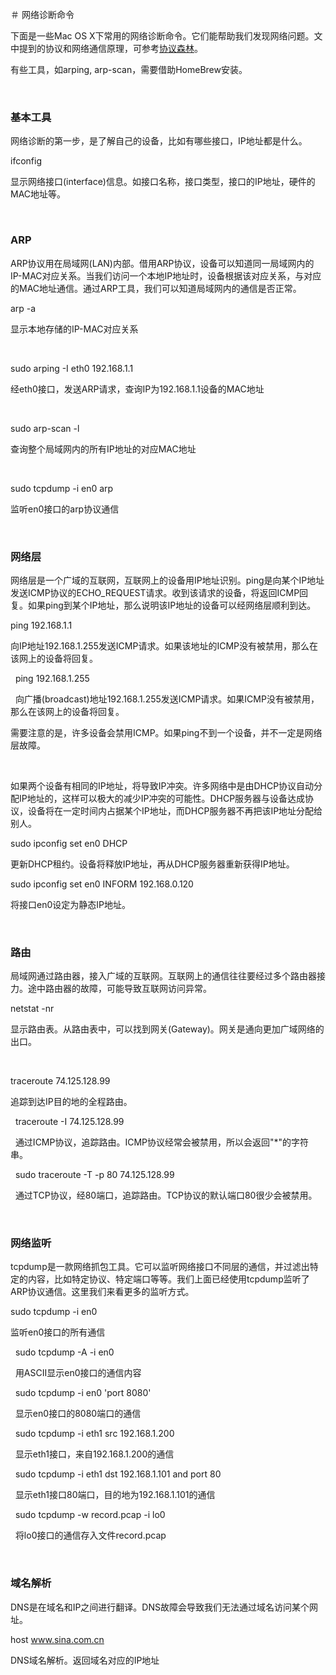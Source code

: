 ＃ 网络诊断命令

下面是一些Mac OS X下常用的网络诊断命令。它们能帮助我们发现网络问题。文中提到的协议和网络通信原理，可参考[协议森林](http://www.cnblogs.com/vamei/archive/2012/12/05/2802811.html)。

有些工具，如arping, arp-scan，需要借助HomeBrew安装。

 

### 基本工具

网络诊断的第一步，是了解自己的设备，比如有哪些接口，IP地址都是什么。

ifconfig

显示网络接口(interface)信息。如接口名称，接口类型，接口的IP地址，硬件的MAC地址等。

 

### ARP

ARP协议用在局域网(LAN)内部。借用ARP协议，设备可以知道同一局域网内的IP-MAC对应关系。当我们访问一个本地IP地址时，设备根据该对应关系，与对应的MAC地址通信。通过ARP工具，我们可以知道局域网内的通信是否正常。

arp -a

显示本地存储的IP-MAC对应关系

 

sudo arping -I eth0 192.168.1.1

经eth0接口，发送ARP请求，查询IP为192.168.1.1设备的MAC地址

 

sudo arp-scan -l

查询整个局域网内的所有IP地址的对应MAC地址

 

sudo tcpdump -i en0 arp

监听en0接口的arp协议通信

 

### 网络层

网络层是一个广域的互联网，互联网上的设备用IP地址识别。ping是向某个IP地址发送ICMP协议的ECHO_REQUEST请求。收到该请求的设备，将返回ICMP回复。如果ping到某个IP地址，那么说明该IP地址的设备可以经网络层顺利到达。

ping 192.168.1.1

向IP地址192.168.1.255发送ICMP请求。如果该地址的ICMP没有被禁用，那么在该网上的设备将回复。

  ping 192.168.1.255

  向广播(broadcast)地址192.168.1.255发送ICMP请求。如果ICMP没有被禁用，那么在该网上的设备将回复。

需要注意的是，许多设备会禁用ICMP。如果ping不到一个设备，并不一定是网络层故障。

 

如果两个设备有相同的IP地址，将导致IP冲突。许多网络中是由DHCP协议自动分配IP地址的，这样可以极大的减少IP冲突的可能性。DHCP服务器与设备达成协议，设备将在一定时间内占据某个IP地址，而DHCP服务器不再把该IP地址分配给别人。

sudo ipconfig set en0 DHCP

更新DHCP租约。设备将释放IP地址，再从DHCP服务器重新获得IP地址。

sudo ipconfig set en0 INFORM 192.168.0.120

将接口en0设定为静态IP地址。

 

### 路由

局域网通过路由器，接入广域的互联网。互联网上的通信往往要经过多个路由器接力。途中路由器的故障，可能导致互联网访问异常。

netstat -nr

显示路由表。从路由表中，可以找到网关(Gateway)。网关是通向更加广域网络的出口。

 

traceroute 74.125.128.99

追踪到达IP目的地的全程路由。

  traceroute -I 74.125.128.99

  通过ICMP协议，追踪路由。ICMP协议经常会被禁用，所以会返回"*"的字符串。

  sudo traceroute -T -p 80 74.125.128.99

  通过TCP协议，经80端口，追踪路由。TCP协议的默认端口80很少会被禁用。

 

### 网络监听

tcpdump是一款网络抓包工具。它可以监听网络接口不同层的通信，并过滤出特定的内容，比如特定协议、特定端口等等。我们上面已经使用tcpdump监听了ARP协议通信。这里我们来看更多的监听方式。

sudo tcpdump -i en0

监听en0接口的所有通信

  sudo tcpdump -A -i en0 

  用ASCII显示en0接口的通信内容

  sudo tcpdump -i en0 'port 8080'

  显示en0接口的8080端口的通信

  sudo tcpdump -i eth1 src 192.168.1.200

  显示eth1接口，来自192.168.1.200的通信

  sudo tcpdump -i eth1 dst 192.168.1.101 and port 80

  显示eth1接口80端口，目的地为192.168.1.101的通信

  sudo tcpdump -w record.pcap -i lo0

  将lo0接口的通信存入文件record.pcap

 

### 域名解析

DNS是在域名和IP之间进行翻译。DNS故障会导致我们无法通过域名访问某个网址。 

host www.sina.com.cn

DNS域名解析。返回域名对应的IP地址

